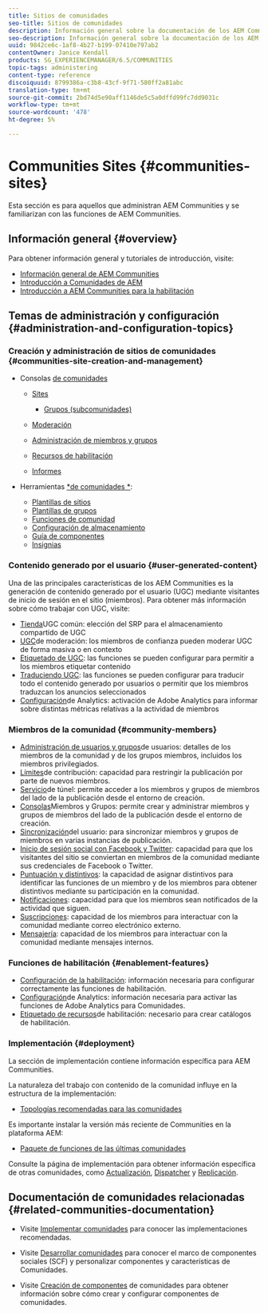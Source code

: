 ```yaml
---
title: Sitios de comunidades
seo-title: Sitios de comunidades
description: Información general sobre la documentación de los AEM Communities
seo-description: Información general sobre la documentación de los AEM Communities
uuid: 9842ce6c-1af8-4b27-b199-07410e797ab2
contentOwner: Janice Kendall
products: SG_EXPERIENCEMANAGER/6.5/COMMUNITIES
topic-tags: administering
content-type: reference
discoiquuid: 8799386a-c3b8-43cf-9f71-580ff2a81abc
translation-type: tm+mt
source-git-commit: 2bd74d5e90aff1146de5c5a0dffd99fc7dd9031c
workflow-type: tm+mt
source-wordcount: '478'
ht-degree: 5%

---
```



# Communities Sites {#communities-sites}

Esta sección es para aquellos que administran AEM Communities y se familiarizan con las funciones de AEM Communities.

## Información general {#overview}

Para obtener información general y tutoriales de introducción, visite:

* [Información general de AEM Communities](overview.md)
* [Introducción a Comunidades de AEM](getting-started.md)
* [Introducción a AEM Communities para la habilitación](getting-started-enablement.md)

## Temas de administración y configuración {#administration-and-configuration-topics}

### Creación y administración de sitios de comunidades {#communities-site-creation-and-management}

* Consolas [de comunidades](consoles.md)

   * [Sites](sites-console.md)

      * [Grupos (subcomunidades)](groups.md)
   * [Moderación](moderation.md)
   * [Administración de miembros y grupos](members.md)
   * [Recursos de habilitación](resources.md)
   * [Informes](reports.md)


* Herramientas [*de comunidades *](tools.md):

   * [Plantillas de sitios](sites.md)
   * [Plantillas de grupos](tools-groups.md)
   * [Funciones de comunidad](functions.md)
   * [Configuración de almacenamiento](srp-config.md)
   * [Guía de componentes](components-guide.md)
   * [Insignias](badges.md)


### Contenido generado por el usuario {#user-generated-content}

Una de las principales características de los AEM Communities es la generación de contenido generado por el usuario (UGC) mediante visitantes de inicio de sesión en el sitio (miembros). Para obtener más información sobre cómo trabajar con UGC, visite:

* [Tienda](working-with-srp.md)UGC común: elección del SRP para el almacenamiento compartido de UGC
* [UGC](moderate-ugc.md)de moderación: los miembros de confianza pueden moderar UGC de forma masiva o en contexto
* [Etiquetado de UGC](tag-ugc.md): las funciones se pueden configurar para permitir a los miembros etiquetar contenido
* [Traduciendo UGC](translate-ugc.md): las funciones se pueden configurar para traducir todo el contenido generado por usuarios o permitir que los miembros traduzcan los anuncios seleccionados
* [Configuración](analytics.md)de Analytics: activación de Adobe Analytics para informar sobre distintas métricas relativas a la actividad de miembros

### Miembros de la comunidad {#community-members}

* [Administración de usuarios y grupos](users.md)de usuarios: detalles de los miembros de la comunidad y de los grupos miembros, incluidos los miembros privilegiados.
* [Límites](limits.md)de contribución: capacidad para restringir la publicación por parte de nuevos miembros.
* [Servicio](deploy-communities.md#tunnel-service-on-author)de túnel: permite acceder a los miembros y grupos de miembros del lado de la publicación desde el entorno de creación.
* [Consolas](members.md)Miembros y Grupos: permite crear y administrar miembros y grupos de miembros del lado de la publicación desde el entorno de creación.
* [Sincronización](sync.md)del usuario: para sincronizar miembros y grupos de miembros en varias instancias de publicación.
* [Inicio de sesión social con Facebook y Twitter](social-login.md): capacidad para que los visitantes del sitio se conviertan en miembros de la comunidad mediante sus credenciales de Facebook o Twitter.
* [Puntuación y distintivos](implementing-scoring.md): la capacidad de asignar distintivos para identificar las funciones de un miembro y de los miembros para obtener distintivos mediante su participación en la comunidad.
* [Notificaciones](notifications.md): capacidad para que los miembros sean notificados de la actividad que siguen.
* [Suscripciones](subscriptions.md): capacidad de los miembros para interactuar con la comunidad mediante correo electrónico externo.
* [Mensajería](messaging.md): capacidad de los miembros para interactuar con la comunidad mediante mensajes internos.

### Funciones de habilitación {#enablement-features}

* [Configuración de la habilitación](enablement.md): información necesaria para configurar correctamente las funciones de habilitación.
* [Configuración](analytics.md)de Analytics: información necesaria para activar las funciones de Adobe Analytics para Comunidades.
* [Etiquetado de recursos](tag-resources.md)de habilitación: necesario para crear catálogos de habilitación.

### Implementación {#deployment}

La sección de implementación contiene información específica para AEM Communities.

La naturaleza del trabajo con contenido de la comunidad influye en la estructura de la implementación:

* [Topologías recomendadas para las comunidades](topologies.md)

Es importante instalar la versión más reciente de Communities en la plataforma AEM:

* [Paquete de funciones de las últimas comunidades](deploy-communities.md#latestfeaturepack)

Consulte la página de implementación para obtener información específica de otras comunidades, como [Actualización](upgrade.md), [Dispatcher](dispatcher.md) y [Replicación](deploy-communities.md#replication-agents-on-author).

## Documentación de comunidades relacionadas {#related-communities-documentation}

* Visite [Implementar comunidades](deploy-communities.md) para conocer las implementaciones recomendadas.

* Visite [Desarrollar comunidades](communities.md) para conocer el marco de componentes sociales (SCF) y personalizar componentes y características de Comunidades.

* Visite [Creación de componentes](author-communities.md) de comunidades para obtener información sobre cómo crear y configurar componentes de comunidades.
